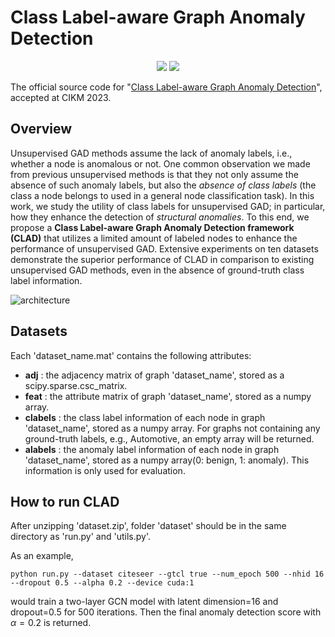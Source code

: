 # Class Label-aware Graph Anomaly Detection

<p align="center">   
    <a href="https://pytorch.org/" alt="PyTorch">
      <img src="https://img.shields.io/badge/PyTorch-%23EE4C2C.svg?e&logo=PyTorch&logoColor=white" /></a>
    <a href="https://uobevents.eventsair.com/cikm2023//" alt="Conference">
        <img src="https://img.shields.io/badge/CIKM'23-green" /></a>
</p>

The official source code for "[Class Label-aware Graph Anomaly Detection](https://arxiv.org/abs/2308.11669)", accepted at CIKM 2023.

## Overview

Unsupervised GAD methods assume the lack of anomaly labels, i.e., whether a node is anomalous or not. 
One common observation we made from previous unsupervised methods is that they not only assume the absence of such anomaly labels, but also the *absence of class labels* (the class a node belongs to used in a general node classification task). In this work, we study the utility of class labels for unsupervised GAD; in particular, how they enhance the detection of *structural anomalies*. To this end, we propose a **Class Label-aware Graph Anomaly Detection framework (CLAD)** that utilizes a limited amount of labeled nodes to enhance the performance of unsupervised GAD. Extensive experiments on ten datasets  demonstrate the superior performance of CLAD in comparison to existing unsupervised GAD methods, even in the absence of ground-truth class label information.

![architecture](https://github.com/jhkim611/CLAD/assets/86581545/017be3dc-c1ff-437d-a9b0-7046aba94252)

## Datasets

Each 'dataset_name.mat' contains the following attributes:
* **adj** : the adjacency matrix of graph 'dataset_name', stored as a scipy.sparse.csc_matrix.
* **feat** : the attribute matrix of graph 'dataset_name', stored as a numpy array.
* **clabels** : the class label information of each node in graph 'dataset_name', stored as a numpy array. For graphs not containing any ground-truth labels, e.g., Automotive, an empty array will be returned.
* **alabels** : the anomaly label information of each node in graph 'dataset_name', stored as a numpy array(0: benign, 1: anomaly). This information is only used for evaluation.

## How to run CLAD

After unzipping 'dataset.zip', folder 'dataset' should be in the same directory as 'run.py' and 'utils.py'.

As an example,

```
python run.py --dataset citeseer --gtcl true --num_epoch 500 --nhid 16 --dropout 0.5 --alpha 0.2 --device cuda:1
```

would train a two-layer GCN model with latent dimension=16 and dropout=0.5 for 500 iterations. Then the final anomaly detection score with $\alpha=0.2$ is returned.

